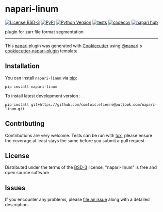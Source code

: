 # napari-linum

[![License BSD-3](https://img.shields.io/pypi/l/napari-linum.svg?color=green)](https://github.com/comtois.etienne@outlook.com/napari-linum/raw/main/LICENSE)
[![PyPI](https://img.shields.io/pypi/v/napari-linum.svg?color=green)](https://pypi.org/project/napari-linum)
[![Python Version](https://img.shields.io/pypi/pyversions/napari-linum.svg?color=green)](https://python.org)
[![tests](https://github.com/comtois.etienne@outlook.com/napari-linum/workflows/tests/badge.svg)](https://github.com/comtois.etienne@outlook.com/napari-linum/actions)
[![codecov](https://codecov.io/gh/comtois.etienne@outlook.com/napari-linum/branch/main/graph/badge.svg)](https://codecov.io/gh/comtois.etienne@outlook.com/napari-linum)
[![napari hub](https://img.shields.io/endpoint?url=https://api.napari-hub.org/shields/napari-linum)](https://napari-hub.org/plugins/napari-linum)

plugin for zarr file format segmentation

----------------------------------

This [napari] plugin was generated with [Cookiecutter] using [@napari]'s [cookiecutter-napari-plugin] template.

<!--
Don't miss the full getting started guide to set up your new package:
https://github.com/napari/cookiecutter-napari-plugin#getting-started

and review the napari docs for plugin developers:
https://napari.org/stable/plugins/index.html
-->

## Installation

You can install `napari-linum` via [pip]:

    pip install napari-linum



To install latest development version :

    pip install git+https://github.com/comtois.etienne@outlook.com/napari-linum.git


## Contributing

Contributions are very welcome. Tests can be run with [tox], please ensure
the coverage at least stays the same before you submit a pull request.

## License

Distributed under the terms of the [BSD-3] license,
"napari-linum" is free and open source software

## Issues

If you encounter any problems, please [file an issue] along with a detailed description.

[napari]: https://github.com/napari/napari
[Cookiecutter]: https://github.com/audreyr/cookiecutter
[@napari]: https://github.com/napari
[MIT]: http://opensource.org/licenses/MIT
[BSD-3]: http://opensource.org/licenses/BSD-3-Clause
[GNU GPL v3.0]: http://www.gnu.org/licenses/gpl-3.0.txt
[GNU LGPL v3.0]: http://www.gnu.org/licenses/lgpl-3.0.txt
[Apache Software License 2.0]: http://www.apache.org/licenses/LICENSE-2.0
[Mozilla Public License 2.0]: https://www.mozilla.org/media/MPL/2.0/index.txt
[cookiecutter-napari-plugin]: https://github.com/napari/cookiecutter-napari-plugin

[file an issue]: https://github.com/comtois.etienne@outlook.com/napari-linum/issues

[napari]: https://github.com/napari/napari
[tox]: https://tox.readthedocs.io/en/latest/
[pip]: https://pypi.org/project/pip/
[PyPI]: https://pypi.org/
